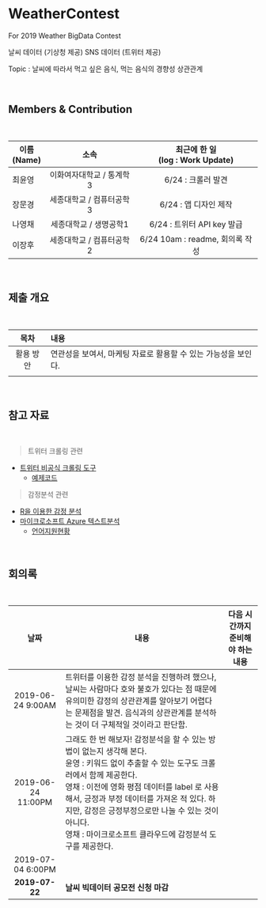 # WeatherContest
For 2019 Weather BigData Contest



날씨 데이터 (기상청 제공)
SNS 데이터 (트위터 제공)

Topic : 날씨에 따라서 먹고 싶은 음식, 먹는 음식의 경향성 상관관계

<br>

## Members & Contribution

<br>

| 이름 <br>(Name) | 소속 | 최근에 한 일 <br>(log : Work Update) |
|---|:---:|:---:|
| 최윤영 | 이화여자대학교 / 통계학3 | 6/24 : 크롤러 발견 |
| 장문경 | 세종대학교 / 컴퓨터공학3 | 6/24 : 앱 디자인 제작 |
| 나영채 | 세종대학교 / 생명공학1 | 6/24 : 트위터 API key 발급 |
| 이장후 | 세종대학교 / 컴퓨터공학2 | 6/24 10am : readme, 회의록 작성 |


<br>

## 제출 개요

<br>

| 목차 | 내용 |
|:---:|:---|
| 활용 방안| 연관성을 보여서, 마케팅 자료로 활용할 수 있는 가능성을 보인다. |
| | |




<br>

## 참고 자료

<br>

> 트위터 크롤링 관련
- [트위터 비공식 크롤링 도구](https://github.com/truptoupparabpara/twitterscraper)
  - [예제코드](https://fouaaa.blogspot.com/2019/01/capstone-design-twitterscraper-python.html)

> 감정분석 관련
- [R을 이용한 감정 분석](http://ruck2015.r-kor.org/handout/sentiment_analysis_hyungjunkim.pdf)
- [마이크로소프트 Azure 텍스트분석](https://docs.microsoft.com/ko-kr/azure/cognitive-services/text-analytics/language-support)
  - [언어지원현황](https://docs.microsoft.com/ko-kr/azure/cognitive-services/text-analytics/language-support)





<br>

## 회의록

<br>

| 날짜 | 내용 | 다음 시간까지 준비해야 하는 내용 |
|:---:|---|---|
| 2019-06-24 9:00AM | 트위터를 이용한 감정 분석을 진행하려 했으나, 날씨는 사람마다 호와 불호가 있다는 점 때문에 유의미한 감정의 상관관계를 알아보기 어렵다는 문제점을 발견. 음식과의 상관관계를 분석하는 것이 더 구체적일 것이라고 판단함. |  |
| 2019-06-24 11:00PM | 그래도 한 번 해보자! 감정분석을 할 수 있는 방법이 없는지 생각해 본다.<br>윤영 : 키워드 없이 추출할 수 있는 도구도 크롤러에서 함께 제공한다. <br>영채 : 이전에 영화 평점 데이터를 label 로 사용해서, 긍정과 부정 데이터를 가져온 적 있다. 하지만, 감정은 긍정부정으로만 나눌 수 있는 것이 아니다. <br>영채 : 마이크로소프트 클라우드에 감정분석 도구를 제공한다. |  |
|2019-07-04 6:00PM | | |
|**2019-07-22** | **날씨 빅데이터 공모전 신청 마감** | |


